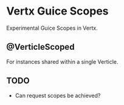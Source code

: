# Vertx Guice Scopes

Experimental Guice Scopes in Vertx.

## @VerticleScoped

For instances shared within a single Verticle.

## TODO

- Can request scopes be achieved?
